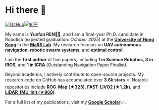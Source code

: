 # Hi there 🙌
[![GitHub](https://img.shields.io/badge/dynamic/json?url=https%3A%2F%2Fapi.swo.moe%2Fstats%2Fgithub%2FRENyunfan&query=count&color=0782c5&label=GitHub&labelColor=000000&logo=github&suffix=+follows&cacheSeconds=3600)](https://github.com/RENyunfan)[![知乎](https://img.shields.io/badge/dynamic/json?url=https%3A%2F%2Fapi.swo.moe%2Fstats%2Fzhihu%2Fping-yao-13-4&query=count&color=000000&label=Zhihu&labelColor=0084ff&logo=zhihu&logoColor=ffffff&suffix=+follows&cacheSeconds=3600)](https://www.zhihu.com/people/ping-yao-13-4)

My name is **Yunfan REN**👨‍🎓, and I am a final-year Ph.D. candidate in Robotics (expected graduation: *October 2025*) at the [**University of Hong Kong**](https://hku.hk/) in the [**MaRS Lab**](https://mars.hku.hk/). My research focuses on **UAV autonomous navigation**, **robotic swarm systems**, and **optimal control**.

I am the **first author** of five papers, including **1 in Science Robotics**, **3 in IROS**, and **1 in ICRA** (Outstanding Navigation Paper Finalist).

Beyond academia, I actively contribute to open-source projects. My research code on GitHub has accumulated over **3.6k stars** ⭐. Notable repositories include [**ROG-Map (★323)**](https://github.com/hku-mars/ROG-Map), [**FAST-LIVO2 (★1.2k)**](https://github.com/hku-mars/FAST-LIVO2), and [**LiDAR_IMU_Init (★868)**](https://github.com/hku-mars/LiDAR_IMU_Init).

For a full list of my publications, visit my [**Google Scholar**](https://scholar.google.com/citations?user=V11NovMAAAAJ&hl=En)📈.

